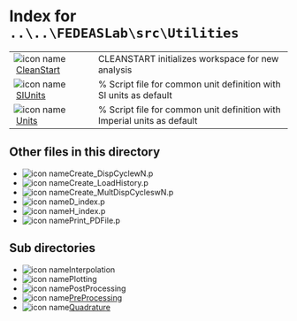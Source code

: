 <!-- <!DOCTYPE html> -->
<!-- <html lang="en"> -->
<!-- <body> -->
<!-- <a name="_top"></a>
<table width="100%"><tr><td align="left"><a href="../../../../../index.md"><img alt="<" border="0" src="../../../../../left.png">&nbsp;Master index</a></td>
<td align="right"><a href="index.md">Index for `..\..\FEDEASLab\src\Utilities`&nbsp;<img alt=">" border="0" src="../../../../../right.png"></a></td></tr></table> -->

# Index for `..\..\FEDEASLab\src\Utilities`

<table>
<tr><td><img src="../../../../../matlab_logo.png" alt="icon name" class="icon">&nbsp;<a href="CleanStart">CleanStart</a></td><td>CLEANSTART initializes workspace for new analysis </td></tr><tr><td><img src="../../../../../matlab_logo.png" alt="icon name" class="icon">&nbsp;<a href="SIUnits">SIUnits</a></td><td>% Script file for common unit definition with SI units as default </td></tr><tr><td><img src="../../../../../matlab_logo.png" alt="icon name" class="icon">&nbsp;<a href="Units">Units</a></td><td>% Script file for common unit definition with Imperial units as default </td></tr></table>

## Other files in this directory

<ul>
<li><img src="../../../../../matlab_logo.png" alt="icon name" class="icon">Create_DispCyclewN.p</li><li><img src="../../../../../matlab_logo.png" alt="icon name" class="icon">Create_LoadHistory.p</li><li><img src="../../../../../matlab_logo.png" alt="icon name" class="icon">Create_MultDispCycleswN.p</li><li><img src="../../../../../matlab_logo.png" alt="icon name" class="icon">D_index.p</li><li><img src="../../../../../matlab_logo.png" alt="icon name" class="icon">H_index.p</li><li><img src="../../../../../matlab_logo.png" alt="icon name" class="icon">Print_PDFile.p</li></ul>
<h2>Sub directories</h2>
<ul>
<li><img src="../../../../../matlab_logo.png" alt="icon name" class="icon">Interpolation</li><li><img src="../../../../../matlab_logo.png" alt="icon name" class="icon">Plotting</li><li><img src="../../../../../matlab_logo.png" alt="icon name" class="icon">PostProcessing</li><li><img src="../../../../../matlab_logo.png" alt="icon name" class="icon"><a href="PreProcessing">PreProcessing</a></li><li><img src="../../../../../matlab_logo.png" alt="icon name" class="icon"><a href="Quadrature">Quadrature</a></li></ul>

<!-- <hr><address>Generated on Wed 15-Jul-2020 00:16:13 by <strong><a href="http://www.artefact.tk/software/matlab/m2html/" title="Matlab Documentation in HTML">m2html</a></strong> &copy; 2005</address> -->
<!-- </body> -->
<!-- </html> -->